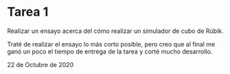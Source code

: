 # Tarea 1

Realizar un ensayo acerca del cómo realizar un simulador de cubo de Rúbik.

Traté de realizar el ensayo lo más corto posible, pero creo que al final me
ganó un poco el tiempo de entrega de la tarea y corté mucho desarrollo.

22 de Octubre de 2020

